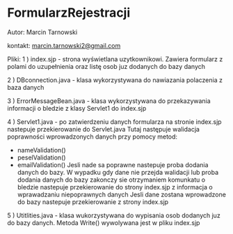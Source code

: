 # FormularzRejestracji

Autor: Marcin Tarnowski

kontakt: marcin.tarnowski2@gmail.com

Pliki: 
1 ) index.sjp - strona wyświetlana uzytkownikowi. Zawiera formularz z polami do uzupełnienia oraz listę osob juz 
dodanych do bazy danych

2 ) DBconnection.java - klasa wykorzystywana do nawiazania polaczenia z baza danych

3 ) ErrorMessageBean.java - klasa wykorzystywana do przekazywania informacji o bledzie z klasy Servlet1 do index.sjp

4 ) Servlet1.java - po zatwierdzeniu danych formularza na stronie index.sjp nastepuje przekierowanie do Servlet.java
  Tutaj następuje walidacja poprawności wprowadzonych danych przy pomocy metod:
  - nameValidation()
  - peselValidation()
  - emailValidation()
  Jesli nade sa poprawne nastepuje proba dodania danych do bazy.
  W wypadku gdy dane nie przejda walidacji lub proba dodania danych do bazy zakonczy sie otrzymaniem komunkatu o 
  bledzie nastepuje przekierowanie do strony index.sjp z informacja o wprawadzaniu niepoprawnych danych
  Jesli dane zostana wprowadzone do bazy nastepuje przekierowanie z strony index.sjp

5 ) Utitlities.java - klasa wukorzystywana do wypisania osob dodanych juz do bazy danych. Metoda Write() wywolywana 
  jest w pliku index.sjp
